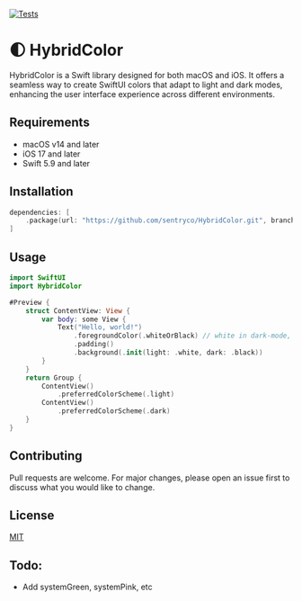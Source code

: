 [![Tests](https://github.com/sentryco/HybridColor/actions/workflows/Tests.yml/badge.svg)](https://github.com/sentryco/HybridColor/actions/workflows/Tests.yml)

# 🌓 HybridColor

HybridColor is a Swift library designed for both macOS and iOS. It offers a seamless way to create SwiftUI colors that adapt to light and dark modes, enhancing the user interface experience across different environments.

## Requirements

- macOS v14 and later
- iOS 17 and later
- Swift 5.9 and later

## Installation

```swift
dependencies: [
    .package(url: "https://github.com/sentryco/HybridColor.git", branch: "main")
]
```

## Usage

```swift
import SwiftUI
import HybridColor

#Preview {
    struct ContentView: View {
        var body: some View {
            Text("Hello, world!")
                .foregroundColor(.whiteOrBlack) // white in dark-mode, black in light-mode
                .padding()
                .background(.init(light: .white, dark: .black))
        }
    }
    return Group {
        ContentView()
            .preferredColorScheme(.light)
        ContentView()
            .preferredColorScheme(.dark)
    }
}
```

## Contributing

Pull requests are welcome. For major changes, please open an issue first to discuss what you would like to change.

## License

[MIT](https://choosealicense.com/licenses/mit/)

## Todo: 
- Add systemGreen, systemPink, etc
